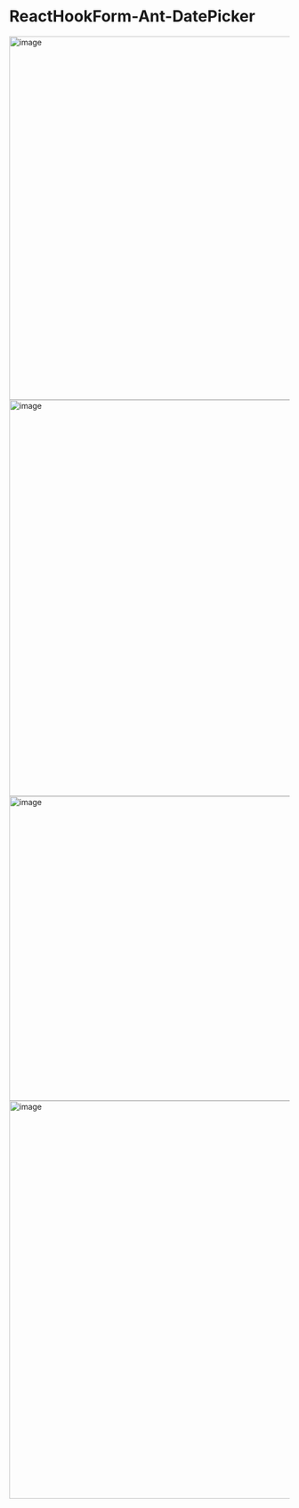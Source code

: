 # ReactHookForm-Ant-DatePicker
<img width="653" alt="image" src="https://user-images.githubusercontent.com/98692987/216765442-cfcfa242-ac74-45cc-a097-24ede65b1e74.png">

<img width="712" alt="image" src="https://user-images.githubusercontent.com/98692987/216765448-0e7c5ab3-f365-4d51-abd7-ba14fd2a8822.png">
<img width="547" alt="image" src="https://user-images.githubusercontent.com/98692987/216765883-e0846809-3bf9-4f5c-8c73-49348dc46f0b.png">
<img width="715" alt="image" src="https://user-images.githubusercontent.com/98692987/216765893-560bacaa-1878-4c0e-9465-e887f70eca95.png">
